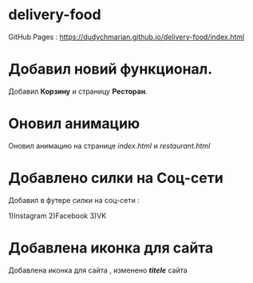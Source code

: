 # delivery-food

GitHub Pages :
https://dudychmarian.github.io/delivery-food/index.html

# Добавил новий функционал.

Добавил **Корзину** и страницу **Ресторан**.

# Оновил анимацию

Оновил анимацию на странице _index.html_ и _restaurant.html_

# Добавлено силки на Соц-сети

Добавил в футере силки на соц-сети :

1)Instagram
2)Facebook
3)VK

# Добавлена иконка для сайта

Добавлена иконка для сайта , изменено _**titele**_ сайта
